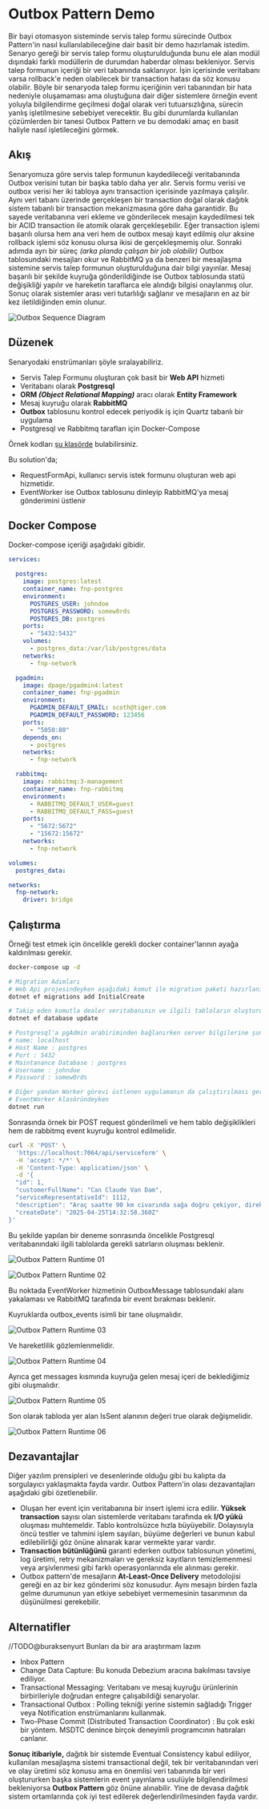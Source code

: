 # Outbox Pattern Demo

Bir bayi otomasyon sisteminde servis talep formu sürecinde Outbox Pattern'in nasıl kullanılabileceğine dair basit bir demo hazırlamak istedim. Senaryo gereği bir servis talep formu oluşturulduğunda bunu ele alan modül dışındaki farklı modüllerin de durumdan haberdar olması bekleniyor. Servis talep formunun içeriği bir veri tabanında saklanıyor. İşin içerisinde veritabanı varsa rollback'e neden olabilecek bir transaction hatası da söz konusu olabilir. Böyle bir senaryoda talep formu içeriğinin veri tabanından bir hata nedeniyle oluşamaması ama oluştuğuna dair diğer sistemlere örneğin event yoluyla bilgilendirme geçilmesi doğal olarak veri tutuarsızlığına, sürecin yanlış işletilmesine sebebiyet verecektir. Bu gibi durumlarda kullanılan çözümlerden bir tanesi Outbox Pattern ve bu demodaki amaç en basit haliyle nasıl işletileceğini görmek.

## Akış

Senaryomuza göre servis talep formunun kaydedileceği veritabanında Outbox verisini tutan bir başka tablo daha yer alır. Servis formu verisi ve outbox verisi her iki tabloya aynı transaction içerisinde yazılmaya çalışılır. Aynı veri tabanı üzerinde gerçekleşen bir transaction doğal olarak dağıtık sistem tabanlı bir transaction mekanizmasına göre daha garantidir. Bu sayede veritabanına veri ekleme ve gönderilecek mesajın kaydedilmesi tek bir ACID transaction ile atomik olarak gerçekleşebilir. Eğer transaction işlemi başarılı olursa hem ana veri hem de outbox mesajı kayıt edilmiş olur aksine rollback işlemi söz konusu olursa ikisi de gerçekleşmemiş olur. Sonraki adımda ayrı bir süreç _(arka planda çalışan bir job olabilir)_ Outbox tablosundaki mesajları okur ve RabbitMQ ya da benzeri bir mesajlaşma sistemine servis talep formunun oluşturulduğuna dair bilgi yayınlar. Mesaj başarılı bir şekilde kuyruğa gönderildiğinde ise Outbox tablosunda statü değişikliği yapılır ve hareketin taraflarca ele alındığı bilgisi onaylanmış olur. Sonuç olarak sistemler arası veri tutarlılığı sağlanır ve mesajların en az bir kez iletildiğinden emin olunur.

![Outbox Sequence Diagram](../images/OutboxSequenceDiagram.png)

## Düzenek

Senaryodaki enstrümanları şöyle sıralayabiliriz.

- Servis Talep Formunu oluşturan çok basit bir **Web API** hizmeti
- Veritabanı olarak **Postgresql**
- **ORM _(Object Relational Mapping)_** aracı olarak **Entity Framework**
- Mesaj kuyruğu olarak **RabbitMQ**
- **Outbox** tablosunu kontrol edecek periyodik iş için Quartz tabanlı bir uygulama
- Postgresql ve Rabbitmq tarafları için Docker-Compose

Örnek kodları [şu klasörde](../src/OutboxDemo/) bulabilirsiniz.

Bu solution'da;

- RequestFormApi, kullanıcı servis istek formunu oluşturan web api hizmetidir.
- EventWorker ise Outbox tablosunu dinleyip RabbitMQ'ya mesaj gönderimini üstlenir

## Docker Compose

Docker-compose içeriği aşağıdaki gibidir.

```yaml
services:

  postgres:
    image: postgres:latest
    container_name: fnp-postgres
    environment:
      POSTGRES_USER: johndoe
      POSTGRES_PASSWORD: somew0rds
      POSTGRES_DB: postgres
    ports:
      - "5432:5432"
    volumes:
      - postgres_data:/var/lib/postgres/data
    networks:
      - fnp-network

  pgadmin:
    image: dpage/pgadmin4:latest
    container_name: fnp-pgadmin
    environment:
      PGADMIN_DEFAULT_EMAIL: scoth@tiger.com
      PGADMIN_DEFAULT_PASSWORD: 123456
    ports:
      - "5050:80"
    depends_on:
      - postgres
    networks:
      - fnp-network

  rabbitmq:
    image: rabbitmq:3-management
    container_name: fnp-rabbitmq
    environment:
      - RABBITMQ_DEFAULT_USER=guest
      - RABBITMQ_DEFAULT_PASS=guest
    ports:
      - "5672:5672"
      - "15672:15672" 
    networks:
      - fnp-network

volumes:
  postgres_data:

networks:
  fnp-network:
    driver: bridge
```

## Çalıştırma

Örneği test etmek için öncelikle gerekli docker container'larının ayağa kaldırılması gerekir.

```bash
docker-compose up -d

# Migration Adımları
# Web Api projesindeyken aşağıdaki komut ile migration paketi hazırlanır
dotnet ef migrations add InitialCreate

# Takip eden komutla dealer veritabanının ve ilgili tabloların oluşturulması da sağlanır
dotnet ef database update

# Postgresql'a pgAdmin arabiriminden bağlanırken server bilgilerine şunlar girilir
# name: localhost
# Host Name : postgres
# Port : 5432
# Maintanance Database : postgres
# Username : johndoe
# Password : somew0rds

# Diğer yandan Worker görevi üstlenen uygulamanın da çalıştırılması gerekir
# EventWorker klasöründeyken
dotnet run
```

Sonrasında örnek bir POST request gönderilmeli ve hem tablo değişiklikleri hem de rabbitmq event kuyruğu kontrol edilmelidir.

```bash
curl -X 'POST' \
  'https://localhost:7064/api/serviceform' \
  -H 'accept: */*' \
  -H 'Content-Type: application/json' \
  -d '{
  "id": 1,
  "customerFullName": "Can Claude Van Dam",
  "serviceRepresentativeId": 1112,
  "description": "Araç saatte 90 km civarında sağa doğru çekiyor, direksiyonda hafif titremeler var.",
  "createDate": "2025-04-25T14:32:58.360Z"
}'
```

Bu şekilde yapılan bir deneme sonrasında öncelikle Postgresql veritabanındaki ilgili tablolarda gerekli satırların oluşması beklenir.

![Outbox Pattern Runtime 01](../images/OutboxDemo_01.png)

![Outbox Pattern Runtime 02](../images/OutboxDemo_02.png)

Bu noktada EventWorker hizmetinin OutboxMessage tablosundaki alanı yakalaması ve RabbitMQ tarafında bir event bırakması beklenir.

Kuyruklarda outbox_events isimli bir tane oluşmalıdır.

![Outbox Pattern Runtime 03](../images/OutboxDemo_06.png)

Ve hareketlilik gözlemlenmelidir.

![Outbox Pattern Runtime 04](../images/OutboxDemo_03.png)

Ayrıca get messages kısmında kuyruğa gelen mesaj içeri de beklediğimiz gibi oluşmalıdır.

![Outbox Pattern Runtime 05](../images/OutboxDemo_04.png)

Son olarak tabloda yer alan IsSent alanının değeri true olarak değişmelidir.

![Outbox Pattern Runtime 06](../images/OutboxDemo_05.png)

## Dezavantajlar

Diğer yazılım prensipleri ve desenlerinde olduğu gibi bu kalıpta da sorgulayıcı yaklaşmakta fayda vardır. Outbox Pattern'in olası dezavantajları aşağıdaki gibi özetlenebilir.

- Oluşan her event için veritabanına bir insert işlemi icra edilir. **Yüksek transaction** sayısı olan sistemlerde veritabanı tarafında ek **I/O yükü** oluşması muhtemeldir. Tablo kontrolsüzce hızla büyüyebilir. Dolayısıyla öncü testler ve tahmini işlem sayıları, büyüme değerleri ve bunun kabul edilebilirliği göz önüne alınarak karar vermekte yarar vardır.
- **Transaction bütünlüğünü** garanti ederken outbox tablosunun yönetimi, log üretimi, retry mekanizmaları ve gereksiz kayıtların temizlemenmesi veya arşivlenmesi gibi farklı operasyonlarında ele alınması gerekir.
- Outbox pattern'de mesajların **At-Least-Once Delivery** metodolojisi gereği en az bir kez gönderimi söz konusudur. Aynı mesajın birden fazla gelme durumunun yan etkiye sebebiyet vermemesinin tasarımının da düşünülmesi gerekebilir.

## Alternatifler

//TODO@buraksenyurt Bunları da bir ara araştırmam lazım

- Inbox Pattern
- Change Data Capture: Bu konuda Debezium aracına bakılması tavsiye ediliyor.
- Transactional Messaging: Veritabanı ve mesaj kuyruğu ürünlerinin birbirileriyle doğrudan entegre çalışabildiği senaryolar.
- Transactional Outbox : Polling tekniği yerine sistemin sağladığı Trigger veya Notification enstrümanlarını kullanmak.
- Two-Phase Commit (Distributed Transaction Coordinator) : Bu çok eski bir yöntem. MSDTC denince birçok deneyimli programcının hatıraları canlanır.

**Sonuç itibariyle,** dağıtık bir sistemde Eventual Consistency kabul ediliyor, kullanılan mesajlaşma sistemi transactional değil, tek bir veritabanından veri ve olay üretimi söz konusu ama en önemlisi veri tabanında bir veri oluştururken başka sistemlerin event yayınlama usulüyle bilgilendirilmesi bekleniyorsa **Outbox Pattern** göz önüne alınabilir. Yine de devasa dağıtık sistem ortamlarında çok iyi test edilerek değerlendirilmesinden fayda vardır.
